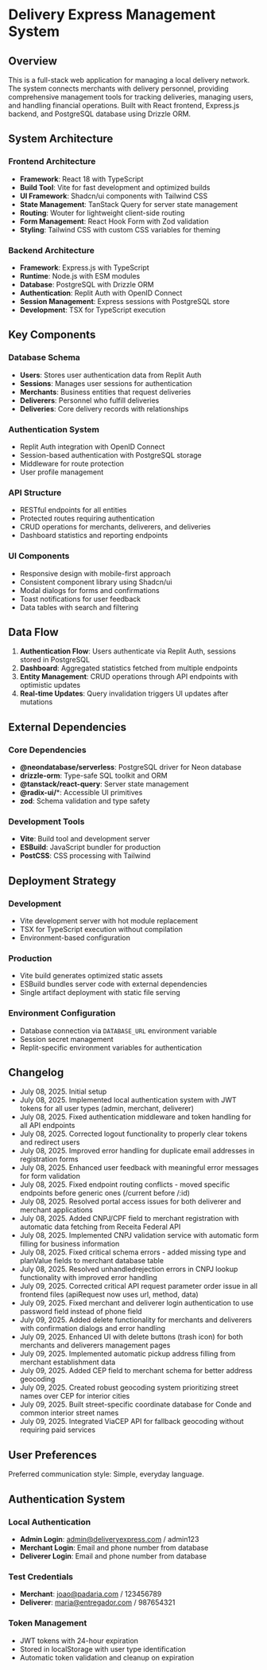 # Delivery Express Management System

## Overview

This is a full-stack web application for managing a local delivery network. The system connects merchants with delivery personnel, providing comprehensive management tools for tracking deliveries, managing users, and handling financial operations. Built with React frontend, Express.js backend, and PostgreSQL database using Drizzle ORM.

## System Architecture

### Frontend Architecture
- **Framework**: React 18 with TypeScript
- **Build Tool**: Vite for fast development and optimized builds
- **UI Framework**: Shadcn/ui components with Tailwind CSS
- **State Management**: TanStack Query for server state management
- **Routing**: Wouter for lightweight client-side routing
- **Form Management**: React Hook Form with Zod validation
- **Styling**: Tailwind CSS with custom CSS variables for theming

### Backend Architecture
- **Framework**: Express.js with TypeScript
- **Runtime**: Node.js with ESM modules
- **Database**: PostgreSQL with Drizzle ORM
- **Authentication**: Replit Auth with OpenID Connect
- **Session Management**: Express sessions with PostgreSQL store
- **Development**: TSX for TypeScript execution

## Key Components

### Database Schema
- **Users**: Stores user authentication data from Replit Auth
- **Sessions**: Manages user sessions for authentication
- **Merchants**: Business entities that request deliveries
- **Deliverers**: Personnel who fulfill deliveries
- **Deliveries**: Core delivery records with relationships

### Authentication System
- Replit Auth integration with OpenID Connect
- Session-based authentication with PostgreSQL storage
- Middleware for route protection
- User profile management

### API Structure
- RESTful endpoints for all entities
- Protected routes requiring authentication
- CRUD operations for merchants, deliverers, and deliveries
- Dashboard statistics and reporting endpoints

### UI Components
- Responsive design with mobile-first approach
- Consistent component library using Shadcn/ui
- Modal dialogs for forms and confirmations
- Toast notifications for user feedback
- Data tables with search and filtering

## Data Flow

1. **Authentication Flow**: Users authenticate via Replit Auth, sessions stored in PostgreSQL
2. **Dashboard**: Aggregated statistics fetched from multiple endpoints
3. **Entity Management**: CRUD operations through API endpoints with optimistic updates
4. **Real-time Updates**: Query invalidation triggers UI updates after mutations

## External Dependencies

### Core Dependencies
- **@neondatabase/serverless**: PostgreSQL driver for Neon database
- **drizzle-orm**: Type-safe SQL toolkit and ORM
- **@tanstack/react-query**: Server state management
- **@radix-ui/***: Accessible UI primitives
- **zod**: Schema validation and type safety

### Development Tools
- **Vite**: Build tool and development server
- **ESBuild**: JavaScript bundler for production
- **PostCSS**: CSS processing with Tailwind

## Deployment Strategy

### Development
- Vite development server with hot module replacement
- TSX for TypeScript execution without compilation
- Environment-based configuration

### Production
- Vite build generates optimized static assets
- ESBuild bundles server code with external dependencies
- Single artifact deployment with static file serving

### Environment Configuration
- Database connection via `DATABASE_URL` environment variable
- Session secret management
- Replit-specific environment variables for authentication

## Changelog

- July 08, 2025. Initial setup
- July 08, 2025. Implemented local authentication system with JWT tokens for all user types (admin, merchant, deliverer)
- July 08, 2025. Fixed authentication middleware and token handling for all API endpoints
- July 08, 2025. Corrected logout functionality to properly clear tokens and redirect users
- July 08, 2025. Improved error handling for duplicate email addresses in registration forms
- July 08, 2025. Enhanced user feedback with meaningful error messages for form validation
- July 08, 2025. Fixed endpoint routing conflicts - moved specific endpoints before generic ones (/current before /:id)
- July 08, 2025. Resolved portal access issues for both deliverer and merchant applications
- July 08, 2025. Added CNPJ/CPF field to merchant registration with automatic data fetching from Receita Federal API
- July 08, 2025. Implemented CNPJ validation service with automatic form filling for business information
- July 08, 2025. Fixed critical schema errors - added missing type and planValue fields to merchant database table
- July 08, 2025. Resolved unhandledrejection errors in CNPJ lookup functionality with improved error handling
- July 09, 2025. Corrected critical API request parameter order issue in all frontend files (apiRequest now uses url, method, data)
- July 09, 2025. Fixed merchant and deliverer login authentication to use password field instead of phone field
- July 09, 2025. Added delete functionality for merchants and deliverers with confirmation dialogs and error handling
- July 09, 2025. Enhanced UI with delete buttons (trash icon) for both merchants and deliverers management pages
- July 09, 2025. Implemented automatic pickup address filling from merchant establishment data
- July 09, 2025. Added CEP field to merchant schema for better address geocoding
- July 09, 2025. Created robust geocoding system prioritizing street names over CEP for interior cities
- July 09, 2025. Built street-specific coordinate database for Conde and common interior street names
- July 09, 2025. Integrated ViaCEP API for fallback geocoding without requiring paid services

## User Preferences

Preferred communication style: Simple, everyday language.

## Authentication System

### Local Authentication
- **Admin Login**: admin@deliveryexpress.com / admin123
- **Merchant Login**: Email and phone number from database
- **Deliverer Login**: Email and phone number from database

### Test Credentials
- **Merchant**: joao@padaria.com / 123456789
- **Deliverer**: maria@entregador.com / 987654321

### Token Management
- JWT tokens with 24-hour expiration
- Stored in localStorage with user type identification
- Automatic token validation and cleanup on expiration